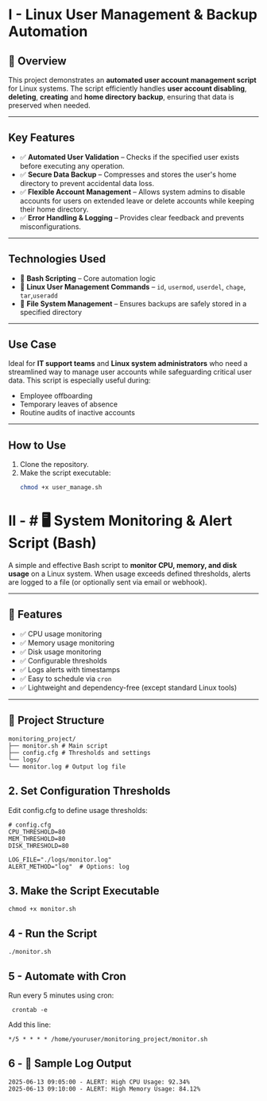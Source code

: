 # I - Linux User Management & Backup Automation
## 📄 Overview
This project demonstrates an **automated user account management script** for Linux systems. The script efficiently handles **user account disabling**, **deleting**, **creating** and **home directory backup**, ensuring that data is preserved when needed.

---

##  Key Features
- ✅ **Automated User Validation** – Checks if the specified user exists before executing any operation.  
- ✅ **Secure Data Backup** – Compresses and stores the user's home directory to prevent accidental data loss.  
- ✅ **Flexible Account Management** – Allows system admins to disable accounts for users on extended leave or delete accounts while keeping their home directory.  
- ✅ **Error Handling & Logging** – Provides clear feedback and prevents misconfigurations.

---

##  Technologies Used

- 🔹 **Bash Scripting** – Core automation logic  
- 🔹 **Linux User Management Commands** – `id`, `usermod`, `userdel`, `chage`, `tar`,`useradd` 
- 🔹 **File System Management** – Ensures backups are safely stored in a specified directory  

---

##  Use Case
Ideal for **IT support teams** and **Linux system administrators** who need a streamlined way to manage user accounts while safeguarding critical user data. This script is especially useful during:

- Employee offboarding
- Temporary leaves of absence
- Routine audits of inactive accounts

---

##  How to Use

1. Clone the repository.
2. Make the script executable:  
   ```bash
   chmod +x user_manage.sh
   ```

# II - # 🖥️ System Monitoring & Alert Script (Bash)

A simple and effective Bash script to **monitor CPU, memory, and disk usage** on a Linux system. When usage exceeds defined thresholds, alerts are logged to a file (or optionally sent via email or webhook).

---

## 📌 Features

- ✅ CPU usage monitoring  
- ✅ Memory usage monitoring  
- ✅ Disk usage monitoring  
- ✅ Configurable thresholds  
- ✅ Logs alerts with timestamps  
- ✅ Easy to schedule via `cron`  
- ✅ Lightweight and dependency-free (except standard Linux tools)

---

## 📂 Project Structure
```
monitoring_project/
├── monitor.sh # Main script
├── config.cfg # Thresholds and settings
└── logs/
└── monitor.log # Output log file
```
## 2. Set Configuration Thresholds
Edit config.cfg to define usage thresholds:
```
# config.cfg
CPU_THRESHOLD=80
MEM_THRESHOLD=80
DISK_THRESHOLD=80

LOG_FILE="./logs/monitor.log"
ALERT_METHOD="log"  # Options: log
```
## 3. Make the Script Executable
```
chmod +x monitor.sh

```
## 4 - Run the Script
```
./monitor.sh

 ```
 ## 5 - Automate with Cron 
 Run every 5 minutes using cron:
```
 crontab -e
```
Add this line:
``` 
*/5 * * * * /home/youruser/monitoring_project/monitor.sh
```

## 6 - 📝 Sample Log Output
```
2025-06-13 09:05:00 - ALERT: High CPU Usage: 92.34%
2025-06-13 09:10:00 - ALERT: High Memory Usage: 84.12%

```